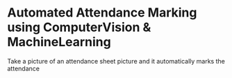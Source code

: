 # Automated Attendance Marking using ComputerVision & MachineLearning

Take a picture of an attendance sheet picture and it automatically marks the attendance
